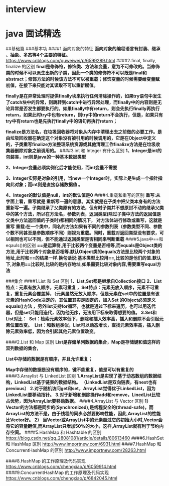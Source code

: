 # interview
# java 面试精选
##基础篇
###基本功
####1.面向对象的特征
**面向对象的编程语言有封装、继承 、抽象、多态等4个主要的特征。**
https://www.cnblogs.com/guweiwei/p/6599289.html
####2.final, finally, finalize 的区别
**final是修饰符，修饰类、方法和变量，意为不可修改的。当修饰类的时候不可以派生出新的子类，因此一个类的修饰符不可以既是final和abstract；修饰方法的时候该方法不可以被重载；修饰变量的时候需要给变量赋初值，在接下来只能对其读取不可以重新赋值。**

**finally是在异常处理时提供finally块来执行任何清除操作的，如果try语句中发生了catch块中的异常，则跳转到catch中进行异常处理，而finally中的内容则是无论异常是否发生都要执行的。如果finally中有return，则会先执行finally再执行return，如果此时try中也有return，则try中的return不会执行，但是，如果只有try中有return也是先执行finally中的语句再执行return；**

**finalize是方法名，在垃圾回收器将对象从内存中清理出去之前做的必要工作。是由垃圾回收器在确定这个对象没有被引用的时候调用的，它是在Object中定义的，子类重写finalize方法整理系统资源或其他清理工作finalize方法是在垃圾收集器删除对象之前调用的。**
####3.int 和 Integer 有什么区别
**1、Integer是int的包装类，int则是java的一种基本数据类型** 

**2、Integer变量必须实例化后才能使用，而int变量不需要** 

**3、Integer实际是对象的引用，当new一个Integer时，实际上是生成一个指针指向此对象；而int则是直接存储数据值 。**

**4、Integer的默认值是null，int的默认值是0**
####4.重载和重写的区别
**重写:从字面上看，重写就是 重新写一遍的意思。其实就是在子类中把父类本身有的方法重新写一遍。子类继承了父类原有的方法，但有时子类并不想原封不动的继承父类中的某个方法，所以在方法名，参数列表，返回类型(除过子类中方法的返回值是父类中方法返回值的子类时)都相同的情况下， 对方法体进行修改或重写，这就是重写**
**重载:在一个类中，同名的方法如果有不同的参数列表（参数类型不同、参数个数不同甚至是参数顺序不同）则视为重载。同时，重载对返回类型没有要求，可以相同也可以不同，但不能通过返回类型是否相同来判断重载**
####5.java中==和eqauls()的区别
**==是运算符,用于比较两个变量是否相等,而equals是Object类的方法,用于比较两个对象是否相等.默认Object类的equals方法是比较两个对象的地址,此时和==的结果一样.换句话说:基本类型比较用==,比较的是他们的值.默认下,对象用==比较时,比较的是内存地址,如果需要比较对象内容,需要重写equal方法**

###集合
####1.List 和 Set 区别
**1、List,Set都是继承自Collection接口**
**2、List特点：元素有放入顺序，元素可重复 ，Set特点：元素无放入顺序，元素不可重复，重复元素会覆盖掉，（元素虽然无放入顺序，但是元素在set中的位置是有该元素的HashCode决定的，其位置其实是固定的，加入Set 的Object必须定义equals()方法 ，另外list支持for循环，也就是通过下标来遍历，也可以用迭代器，但是set只能用迭代，因为他无序，无法用下标来取得想要的值。**
**3.Set和List对比：** 
**Set：检索元素效率低下，删除和插入效率高，插入和删除不会引起元素位置改变。** 
**List：和数组类似，List可以动态增长，查找元素效率高，插入删除元素效率低，因为会引起其他元素位置改变。** 

####2.List 和 Map 区别
**List是存储单列数据的集合，Map是存储键和值这样的双列数据的集合，**

**List中存储的数据是有顺序，并且允许重复；**

**Map中存储的数据是没有顺序的，键不能重复，值是可以有重复的**
####3.Arraylist 与 LinkedList 区别
**1.ArrayList是实现了基于动态数组的数据结构，LinkedList基于链表的数据结构。 （LinkedList是双向链表，有next也有previous）**
**2.对于随机访问get和set，ArrayList觉得优于LinkedList，因为LinkedList要移动指针。** 
**3.对于新增和删除操作add和remove，LinedList比较占优势，因为ArrayList要移动数据。**
####4.ArrayList 与 Vector 区别
**1）  Vector的方法都是同步的(Synchronized),是线程安全的(thread-safe)，而ArrayList的方法不是，由于线程的同步必然要影响性能，因此,ArrayList的性能比Vector好。** 
**2） 当Vector或ArrayList中的元素超过它的初始大小时,Vector会将它的容量翻倍,而ArrayList只增加50%的大小，这样,ArrayList就有利于节约内存空间。**
####5.HashMap 和 Hashtable 的区别
https://blog.csdn.net/qq_28081081/article/details/80613460
####6.HashSet 和 HashMap 区别
http://www.importnew.com/6931.html
####7.HashMap 和 ConcurrentHashMap 的区别
http://www.importnew.com/28263.html

####8.HashMap 的工作原理及代码实现
https://www.cnblogs.com/chengxiao/p/6059914.html
####9.ConcurrentHashMap 的工作原理及代码实现
https://www.cnblogs.com/chengxiao/p/6842045.html

